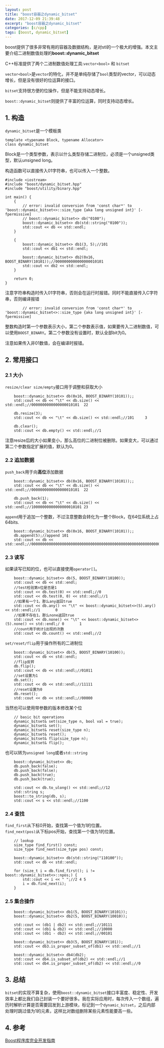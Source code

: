 ```yaml
---
layout: post
title: "boost容器之dynamic_bitset"
date: 2017-12-09 21:39:48
excerpt: "boost容器之dynamic_bitset"
categories: [c/cpp]
tags: [boost, dynamic_bitset]
---
```


boost提供了很多非常有用的容器及数据结构，是对stl的一个极大的增强。本文主要介绍二进制数值处理的**boost::dynamic_bitset**

<!--more-->

C++标准提供了两个二进制数值处理工具:`vector<bool>` 和 `bitset`

`vector<bool>`是`vector`的特化，并不是单纯存储了`bool`类型的vector，可以动态增长，但是没有很好的位运算的接口。

`bitset`支持很方便的位操作，但是不能支持动态增长。

`boost::dynamic_bitset`则提供了丰富的位运算，同时支持动态增长。

## 1. 构造

`dynamic_bitset`是一个模板类

```
template <typename Block, typename Allocator>
class dynamic_bitset
```

Block是一个类型参数，表示以什么类型存储二进制位，必须是一个unsigned类型，默认unsigned long。

构造函数可以直接传入01字符串，也可以传入一个整数。

```
#include <iostream>
#include "boost/dynamic_bitset.hpp"
#include "boost/utility/binary.hpp"

int main() {
    {
        // error: invalid conversion from 'const char*' to 'boost::dynamic_bitset<>::size_type {aka long unsigned int}' [-fpermissive]
        // boost::dynamic_bitset<> db("0100");
        boost::dynamic_bitset<> db(std::string("0100"));
        std::cout << db << std::endl;
    }

    {
        boost::dynamic_bitset<> db1(3, 5);//101
        std::cout << db1 << std::endl;

        boost::dynamic_bitset<> db2(0x16, BOOST_BINARY(10101));//0000000000000000010101
        std::cout << db2 << std::endl;
    }

    return 0;
}
```

注意字符串构造时传入01字符串，否则会在运行时报错。同时不能直接传入C字符串，否则编译报错

```
        // error: invalid conversion from 'const char*' to 'boost::dynamic_bitset<>::size_type {aka long unsigned int}' [-fpermissive]
```

整数构造时第一个参数表示大小，第二个参数表示值，如果要传入二进制数值，可以使用`BOOST_BINARY`。第二个参数没有设置时，默认全部bit为0。

注意如果传入非01数值，会在编译时报错。

## 2. 常用接口

### 2.1 大小

`resize/clear size/empty`接口用于调整和获取大小

```
    boost::dynamic_bitset<> db(0x16, BOOST_BINARY(10101));;
    std::cout << db << "\t" << db.size() << std::endl;//0000000000000000010101  22

    db.resize(3);
    std::cout << db << "\t" << db.size() << std::endl;//101     3

    db.clear();
    std::cout << db.empty() << std::endl;//1
```

注意resize后的大小如果变小，那么高位的二进制位被删除。如果变大，可以通过第二个参数指定扩展的值，默认为0。

### 2.2 追加数据

`push_back`用于向**高位**添加数据

```
    boost::dynamic_bitset<> db(0x16, BOOST_BINARY(10101));;
    std::cout << db << "\t" << db.size() << std::endl;//0000000000000000010101  22

    db.push_back(1);
    std::cout << db << "\t" << db.size() << std::endl;//10000000000000000010101 23
```

`append`用于追加一个整数，不过注意整数会转化为一整个Block，在64位系统上占64bits.

```
    boost::dynamic_bitset<> db(0x16, BOOST_BINARY(10101));;
    db.append(5);//append 101
    std::cout << db << std::endl;//00000000000000000000000000000000000000000000000000000000000001010000000000000000010101
```

### 2.3 读写

如果读写已知的位，也可以直接使用`operator[]`。

```
    boost::dynamic_bitset<> db(5, BOOST_BINARY(10100));
    std::cout << db << std::endl;
    //test检验第n位是否是1
    std::cout << db.test(0) << std::endl;//0
    std::cout << db.test(0, 0) << std::endl;//1
    //如果有一个1，那么any返回true
    std::cout << db.any() << "\t" << boost::dynamic_bitset<>(5).any() << std::endl;//1       0
    //如果不存在1，那么none返回true
    std::cout << db.none() << "\t" << boost::dynamic_bitset<>(5).none() << std::endl;/ 0       1
    //count用于统计1出现的次数
    std::cout << db.count() << std::endl;//2
```

`set/reset/flip`用于操作所有的二进制位

```
    boost::dynamic_bitset<> db(5, BOOST_BINARY(10100));
    std::cout << db << std::endl;
    //flip反转
    db.flip();
    std::cout << db << std::endl;//01011
    //set设置为1
    db.set();
    std::cout << db << std::endl;//11111
    //reset设置为0
    db.reset();
    std::cout << db << std::endl;//00000
```

当然也可以使用带参数的版本修改某个位

```
    // basic bit operations
    dynamic_bitset& set(size_type n, bool val = true);
    dynamic_bitset& set();
    dynamic_bitset& reset(size_type n);
    dynamic_bitset& reset();
    dynamic_bitset& flip(size_type n);
    dynamic_bitset& flip();
```

也可以转为`unsigned long`或者`std::string`

```
    boost::dynamic_bitset<> db;
    db.push_back(false);
    db.push_back(false);
    db.push_back(true);
    db.push_back(true);

    std::cout << db.to_ulong() << std::endl;//12
    std::string s;
    boost::to_string(db, s);
    std::cout << s << std::endl;//1100
```

### 2.4 查找

`find_first`从下标0开始，查找第一个值为1的位置。  
`find_next(pos)`从下标pos开始，查找第一个值为1的位置。  

```
    // lookup
    size_type find_first() const;
    size_type find_next(size_type pos) const;
```

```
    boost::dynamic_bitset<> db(std::string("110100"));
    std::cout << db << std::endl;

    for (size_t i = db.find_first(); i != boost::dynamic_bitset<>::npos;) {
        std::cout << i << " ";//2 4 5
        i = db.find_next(i);
    }
```

### 2.5 集合操作

```
    boost::dynamic_bitset<> db1(5, BOOST_BINARY(10101));
    boost::dynamic_bitset<> db2(5, BOOST_BINARY(10010));

    std::cout << (db1 | db2) << std::endl;//10111
    std::cout << (db1 & db2) << std::endl;//10000
    std::cout << (db1 - db2) << std::endl;//00101

    boost::dynamic_bitset<> db3(5, BOOST_BINARY(101));
    std::cout << db3.is_proper_subset_of(db1) << std::endl;//1

    boost::dynamic_bitset<> db4(db2);
    std::cout << db4.is_subset_of(db2) << std::endl;//1
    std::cout << db4.is_proper_subset_of(db2) << std::endl;//0
```

## 3. 总结

`bitset`的实现不算复杂，使用`boost::dynamic_bitset`接口丰富度、稳定性、开发效率上都比我们自己封装一个要好很多。我在实际应用时，每次传入一个数组，遍历时解析计算是否需要回发到上游模块，标记到一个`dynamic_bitset`，之后内部处理时跳过值为1的元素，这样比对数组删除某些元素性能要高一些。

## 4. 参考

[Boost程序库完全开发指南](https://book.douban.com/subject/26320630/)